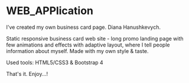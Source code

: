 # WEB_APPlication

I've created my own business card page.
Diana Hanushkevych.

Static responsive business card web site - long promo landing page with few animations and effects with adaptive layout, where I tell people information about myself.
Made with my own style & taste.

Used tools:
HTML5/CSS3 & Bootstrap 4

That's it.
Enjoy...!